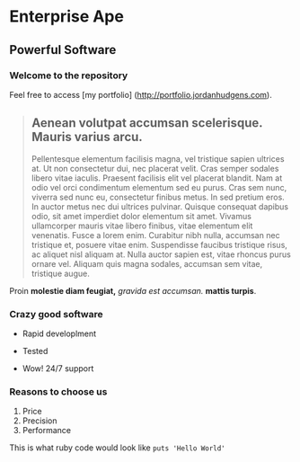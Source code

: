 Enterprise Ape
==============

Powerful Software
-----------------

### Welcome to the repository

Feel free to access [my portfolio] (http://portfolio.jordanhudgens.com).

> ## Aenean volutpat accumsan scelerisque. Mauris varius arcu.
>
>Pellentesque elementum facilisis magna, vel tristique sapien ultrices at. Ut non consectetur dui, nec placerat velit. Cras semper sodales libero vitae iaculis. Praesent facilisis elit vel placerat blandit. Nam at odio vel orci condimentum elementum sed eu purus. Cras sem nunc, viverra sed nunc eu, consectetur finibus metus. In sed pretium eros. In auctor metus nec dui ultrices pulvinar. Quisque consequat dapibus odio, sit amet imperdiet dolor elementum sit amet. Vivamus ullamcorper mauris vitae libero finibus, vitae elementum elit venenatis. Fusce a lorem enim. Curabitur nibh nulla, accumsan nec tristique et, posuere vitae enim. Suspendisse faucibus tristique risus, ac aliquet nisl aliquam at. Nulla auctor sapien est, vitae rhoncus purus ornare vel. Aliquam quis magna sodales, accumsan sem vitae, tristique augue.
>

Proin **molestie diam feugiat,** *gravida est accumsan.* **mattis turpis**.

### Crazy good software
* Rapid developlment
+ Tested
- Wow! 24/7 support

### Reasons to choose us
1. Price
2. Precision
3. Performance

This is what ruby code would look like `puts 'Hello World'`

